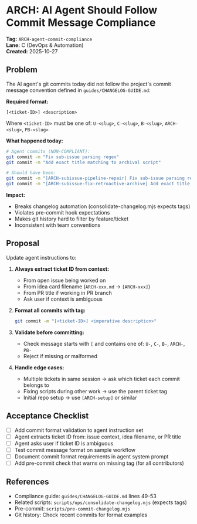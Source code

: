 # ARCH: AI Agent Should Follow Commit Message Compliance

**Tag:** `ARCH-agent-commit-compliance`  
**Lane:** C (DevOps & Automation)  
**Created:** 2025-10-27

## Problem

The AI agent's git commits today did not follow the project's commit message convention defined in `guides/CHANGELOG-GUIDE.md`:

**Required format:**

```
[<ticket-ID>] <description>
```

Where `<ticket-ID>` must be one of: `U-<slug>`, `C-<slug>`, `B-<slug>`, `ARCH-<slug>`, `PB-<slug>`

**What happened today:**

```bash
# Agent commits (NON-COMPLIANT):
git commit -m "Fix sub-issue parsing regex"
git commit -m "Add exact title matching to archival script"

# Should have been:
git commit -m "[ARCH-subissue-pipeline-repair] Fix sub-issue parsing regex"
git commit -m "[ARCH-subissue-fix-retroactive-archive] Add exact title matching"
```

**Impact:**

- Breaks changelog automation (consolidate-changelog.mjs expects tags)
- Violates pre-commit hook expectations
- Makes git history hard to filter by feature/ticket
- Inconsistent with team conventions

## Proposal

Update agent instructions to:

1. **Always extract ticket ID from context:**
   - From open issue being worked on
   - From idea card filename (`ARCH-xxx.md` → `[ARCH-xxx]`)
   - From PR title if working in PR branch
   - Ask user if context is ambiguous

2. **Format all commits with tag:**

   ```bash
   git commit -m "[<ticket-ID>] <imperative description>"
   ```

3. **Validate before committing:**
   - Check message starts with `[` and contains one of: `U-`, `C-`, `B-`, `ARCH-`, `PB-`
   - Reject if missing or malformed

4. **Handle edge cases:**
   - Multiple tickets in same session → ask which ticket each commit belongs to
   - Fixing scripts during other work → use the parent ticket tag
   - Initial repo setup → use `[ARCH-setup]` or similar

## Acceptance Checklist

- [ ] Add commit format validation to agent instruction set
- [ ] Agent extracts ticket ID from: issue context, idea filename, or PR title
- [ ] Agent asks user if ticket ID is ambiguous
- [ ] Test commit message format on sample workflow
- [ ] Document commit format requirements in agent system prompt
- [ ] Add pre-commit check that warns on missing tag (for all contributors)

## References

- Compliance guide: `guides/CHANGELOG-GUIDE.md` lines 49-53
- Related scripts: `scripts/ops/consolidate-changelog.mjs` (expects tags)
- Pre-commit: `scripts/pre-commit-changelog.mjs`
- Git history: Check recent commits for format examples

